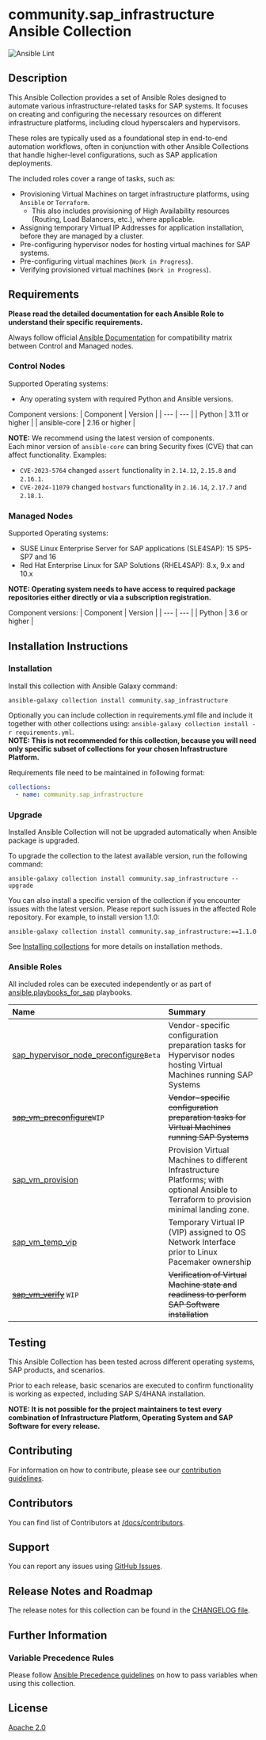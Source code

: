 # community.sap_infrastructure Ansible Collection

![Ansible Lint](https://github.com/sap-linuxlab/community.sap_infrastructure/actions/workflows/ansible-lint.yml/badge.svg?branch=main)

## Description
This Ansible Collection provides a set of Ansible Roles designed to automate various infrastructure-related tasks for SAP systems. It focuses on creating and configuring the necessary resources on different infrastructure platforms, including cloud hyperscalers and hypervisors.

These roles are typically used as a foundational step in end-to-end automation workflows, often in conjunction with other Ansible Collections that handle higher-level configurations, such as SAP application deployments.

The included roles cover a range of tasks, such as:
- Provisioning Virtual Machines on target infrastructure platforms, using `Ansible` or `Terraform`.
  - This also includes provisioning of High Availability resources (Routing, Load Balancers, etc.), where applicable.
- Assigning temporary Virtual IP Addresses for application installation, before they are managed by a cluster.
- Pre-configuring hypervisor nodes for hosting virtual machines for SAP systems.
- Pre-configuring virtual machines (`Work in Progress`).
- Verifying provisioned virtual machines (`Work in Progress`).


## Requirements
**Please read the detailed documentation for each Ansible Role to understand their specific requirements.** 

Always follow official [Ansible Documentation](https://docs.ansible.com/ansible/latest/reference_appendices/release_and_maintenance.html#ansible-core-support-matrix) for compatibility matrix between Control and Managed nodes.

### Control Nodes
Supported Operating systems:
- Any operating system with required Python and Ansible versions.

Component versions:
| Component | Version |
| --- | --- |
| Python | 3.11 or higher |
| ansible-core | 2.16 or higher |

**NOTE:** We recommend using the latest version of components. </br>
Each minor version of `ansible-core` can bring Security fixes (CVE) that can affect functionality. Examples:
- `CVE-2023-5764` changed `assert` functionality in `2.14.12`, `2.15.8` and `2.16.1`.
- `CVE-2024-11079` changed `hostvars` functionality in `2.16.14`, `2.17.7` and `2.18.1`.

### Managed Nodes
Supported Operating systems:
- SUSE Linux Enterprise Server for SAP applications (SLE4SAP): 15 SP5-SP7 and 16
- Red Hat Enterprise Linux for SAP Solutions (RHEL4SAP): 8.x, 9.x and 10.x

**NOTE: Operating system needs to have access to required package repositories either directly or via a subscription registration.**

Component versions:
| Component | Version |
| --- | --- |
| Python | 3.6 or higher |


## Installation Instructions

### Installation
Install this collection with Ansible Galaxy command:
```console
ansible-galaxy collection install community.sap_infrastructure
```

Optionally you can include collection in requirements.yml file and include it together with other collections using: `ansible-galaxy collection install -r requirements.yml`.</br>
**NOTE: This is not recommended for this collection, because you will need only specific subset of collections for your chosen Infrastructure Platform.**</br>

Requirements file need to be maintained in following format:
```yaml
collections:
  - name: community.sap_infrastructure
```

### Upgrade
Installed Ansible Collection will not be upgraded automatically when Ansible package is upgraded.

To upgrade the collection to the latest available version, run the following command:
```console
ansible-galaxy collection install community.sap_infrastructure --upgrade
```

You can also install a specific version of the collection if you encounter issues with the latest version. Please report such issues in the affected Role repository.
For example, to install version 1.1.0:
```
ansible-galaxy collection install community.sap_infrastructure:==1.1.0
```

See [Installing collections](https://docs.ansible.com/ansible/latest/collections_guide/collections_installing.html) for more details on installation methods.


### Ansible Roles
All included roles can be executed independently or as part of [ansible.playbooks_for_sap](https://github.com/sap-linuxlab/ansible.playbooks_for_sap) playbooks.

| Name | Summary |
| :--- | :--- |
| [sap_hypervisor_node_preconfigure](https://github.com/sap-linuxlab/community.sap_infrastructure/tree/main/roles/sap_hypervisor_node_preconfigure)`Beta` | Vendor-specific configuration preparation tasks for Hypervisor nodes hosting Virtual Machines running SAP Systems |
| ~~[sap_vm_preconfigure](https://github.com/sap-linuxlab/community.sap_infrastructure/tree/main/roles/sap_vm_preconfigure)~~`WIP` | ~~Vendor-specific configuration preparation tasks for Virtual Machines running SAP Systems~~ |
| [sap_vm_provision](https://github.com/sap-linuxlab/community.sap_infrastructure/tree/main/roles/sap_vm_provision) | Provision Virtual Machines to different Infrastructure Platforms; with optional Ansible to Terraform to provision minimal landing zone. |
| [sap_vm_temp_vip](https://github.com/sap-linuxlab/community.sap_infrastructure/tree/main/roles/sap_vm_temp_vip)<br/> | Temporary Virtual IP (VIP) assigned to OS Network Interface prior to Linux Pacemaker ownership |
| ~~[sap_vm_verify](https://github.com/sap-linuxlab/community.sap_infrastructure/tree/main/roles/sap_vm_verify)~~ `WIP` | ~~Verification of Virtual Machine state and readiness to perform SAP Software installation~~ |


## Testing
This Ansible Collection has been tested across different operating systems, SAP products, and scenarios.  

Prior to each release, basic scenarios are executed to confirm functionality is working as expected, including SAP S/4HANA installation.   

**NOTE: It is not possible for the project maintainers to test every combination of Infrastructure Platform, Operating System and SAP Software for every release.**


## Contributing
For information on how to contribute, please see our [contribution guidelines](https://sap-linuxlab.github.io/initiative_contributions/).


## Contributors
You can find list of Contributors at [/docs/contributors](./docs/CONTRIBUTORS.md).


## Support
You can report any issues using [GitHub Issues](https://github.com/sap-linuxlab/community.sap_infrastructure/issues).


## Release Notes and Roadmap
The release notes for this collection can be found in the [CHANGELOG file](https://github.com/sap-linuxlab/community.sap_infrastructure/blob/main/CHANGELOG.rst).


## Further Information

### Variable Precedence Rules
Please follow [Ansible Precedence guidelines](https://docs.ansible.com/ansible/latest/playbook_guide/playbooks_variables.html#variable-precedence-where-should-i-put-a-variable) on how to pass variables when using this collection.


## License
[Apache 2.0](https://github.com/sap-linuxlab/community.sap_infrastructure/blob/main/LICENSE)

